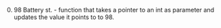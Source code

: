 0. 98 Battery st. -  function that takes a pointer to an int as parameter and updates the value it points to to 98.
